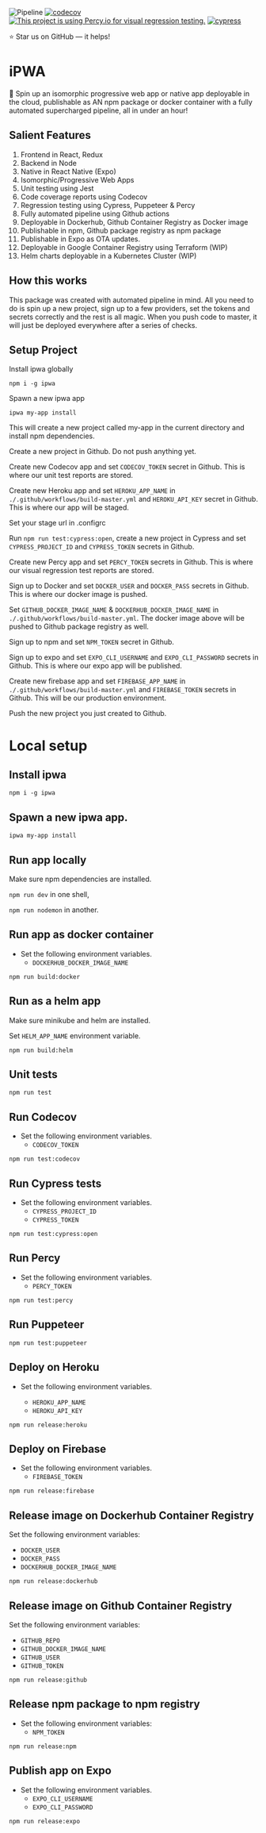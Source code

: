 ![Pipeline](https://github.com/jsDrome/ipwa/workflows/Build/badge.svg?branch=master)
[![codecov](https://codecov.io/gh/jsDrome/ipwa/branch/master/graph/badge.svg)](https://codecov.io/gh/jsDrome/ipwa)
[![This project is using Percy.io for visual regression testing.](https://percy.io/static/images/percy-badge.svg)](https://percy.io/jsDrome/ipwa)
[![cypress](https://img.shields.io/badge/cypress-dashboard-brightgreen.svg)](https://dashboard.cypress.io/projects/nuaag3/)

⭐️ Star us on GitHub — it helps!

# iPWA

🚀 Spin up an isomorphic progressive web app or native app deployable in the cloud, publishable as AN npm package or docker container with a fully automated supercharged pipeline, all in under an hour!

## Salient Features

1. Frontend in React, Redux
2. Backend in Node
3. Native in React Native (Expo)
4. Isomorphic/Progressive Web Apps
6. Unit testing using Jest
7. Code coverage reports using Codecov
8. Regression testing using Cypress, Puppeteer & Percy
9. Fully automated pipeline using Github actions
10. Deployable in Dockerhub, Github Container Registry as Docker image
11. Publishable in npm, Github package registry as npm package
12. Publishable in Expo as OTA updates.
13. Deployable in Google Container Registry using Terraform (WIP)
14. Helm charts deployable in a Kubernetes Cluster (WIP)

## How this works

This package was created with automated pipeline in mind. All you need to do is spin up a new project, sign up to a few providers, set the tokens and secrets correctly and the rest is all magic. When you push code to master, it will just be deployed everywhere after a series of checks.

## Setup Project

Install ipwa globally

```shell
npm i -g ipwa
```

Spawn a new ipwa app

```shell
ipwa my-app install
```
This will create a new project called my-app in the current directory and install npm dependencies.

Create a new project in Github. Do not push anything yet.

Create new Codecov app and set `CODECOV_TOKEN` secret in Github. This is where our unit test reports are stored.

Create new Heroku app and set `HEROKU_APP_NAME` in `./.github/workflows/build-master.yml` and `HEROKU_API_KEY` secret in Github. This is where our app will be staged.

Set your stage url in .configrc

Run `npm run test:cypress:open`, create a new project in Cypress and set `CYPRESS_PROJECT_ID` and `CYPRESS_TOKEN` secrets in Github.

Create new Percy app and set `PERCY_TOKEN` secrets in Github. This is where our visual regression test reports are stored.

Sign up to Docker and set `DOCKER_USER` and `DOCKER_PASS` secrets in Github. This is where our docker image is pushed.

Set `GITHUB_DOCKER_IMAGE_NAME` & `DOCKERHUB_DOCKER_IMAGE_NAME` in `./.github/workflows/build-master.yml`. The docker image above will be pushed to Github package registry as well.

Sign up to npm and set `NPM_TOKEN` secret in Github.

Sign up to expo and set `EXPO_CLI_USERNAME` and `EXPO_CLI_PASSWORD` secrets in Github. This is where our expo app will be published.

Create new firebase app and set `FIREBASE_APP_NAME` in `./.github/workflows/build-master.yml` and `FIREBASE_TOKEN` secrets in Github. This will be our production environment.

Push the new project you just created to Github.

# Local setup

## Install ipwa

```shell
npm i -g ipwa
```

## Spawn a new ipwa app.

```shell
ipwa my-app install
```

## Run app locally

Make sure npm dependencies are installed.

`npm run dev` in one shell,

`npm run nodemon` in another.

## Run app as docker container

- Set the following environment variables.
  - `DOCKERHUB_DOCKER_IMAGE_NAME`

```shell
npm run build:docker
```

## Run as a helm app

Make sure minikube and helm are installed.

Set `HELM_APP_NAME` environment variable.

```shell
npm run build:helm
```

## Unit tests

```shell
npm run test
```

## Run Codecov

- Set the following environment variables.
  - `CODECOV_TOKEN`

```shell
npm run test:codecov
```

## Run Cypress tests

- Set the following environment variables.
  - `CYPRESS_PROJECT_ID`
  - `CYPRESS_TOKEN`

```shell
npm run test:cypress:open
```

## Run Percy

- Set the following environment variables.
  - `PERCY_TOKEN`

```shell
npm run test:percy
```

## Run Puppeteer

```shell
npm run test:puppeteer
```

## Deploy on Heroku

- Set the following environment variables.

  - `HEROKU_APP_NAME`
  - `HEROKU_API_KEY`

```shell
npm run release:heroku
```

## Deploy on Firebase

- Set the following environment variables.
  - `FIREBASE_TOKEN`

```shell
npm run release:firebase
```

## Release image on Dockerhub Container Registry

Set the following environment variables:
 - `DOCKER_USER`
 - `DOCKER_PASS`
 - `DOCKERHUB_DOCKER_IMAGE_NAME`

```shell
npm run release:dockerhub
```

## Release image on Github Container Registry

Set the following environment variables:
 - `GITHUB_REPO`
 - `GITHUB_DOCKER_IMAGE_NAME`
 - `GITHUB_USER`
 - `GITHUB_TOKEN`

```shell
npm run release:github
```

## Release npm package to npm registry

- Set the following environment variables:
  - `NPM_TOKEN`

```shell
npm run release:npm
```

## Publish app on Expo

- Set the following environment variables.
  - `EXPO_CLI_USERNAME`
  - `EXPO_CLI_PASSWORD`

```shell
npm run release:expo
```
